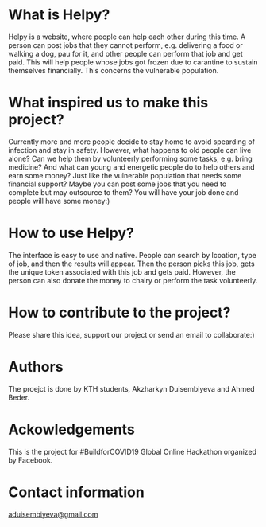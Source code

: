 # What is Helpy?
Helpy is a website, where people can help each other during this time. A person can post jobs that they cannot perform, e.g. delivering a food or walking a dog, pau for it, and other people can perform that job and get paid. This will help people whose jobs got frozen due to carantine to sustain themselves financially. This concerns the vulnerable population.   

# What inspired us to make this project?
Currently more and more people decide to stay home to avoid spearding of infection and stay in safety. However, what happens to old people can live alone? Can we help them by volunteerly performing some tasks, e.g. bring medicine? And what can young and energetic people do to help others and earn some money? Just like the vulnerable population that needs some financial support? Maybe you can post some jobs that you need to complete but may outsource to them? You will have your job done and people will have some money:)  

# How to use Helpy?
The interface is easy to use and native. People can search by lcoation, type of job, and then the results will appear. Then the person picks this job, gets the unique token associated with this job and gets paid. However, the person can also donate the money to chairy or perform the task volunteerly.

# How to contribute to the project?
Please share this idea, support our project or send an email to collaborate:)

# Authors
The proejct is done by KTH students, Akzharkyn Duisembiyeva and Ahmed Beder.

# Ackowledgements
This is the project for #BuildforCOVID19 Global Online Hackathon organized by Facebook.

# Contact information
aduisembiyeva@gmail.com
